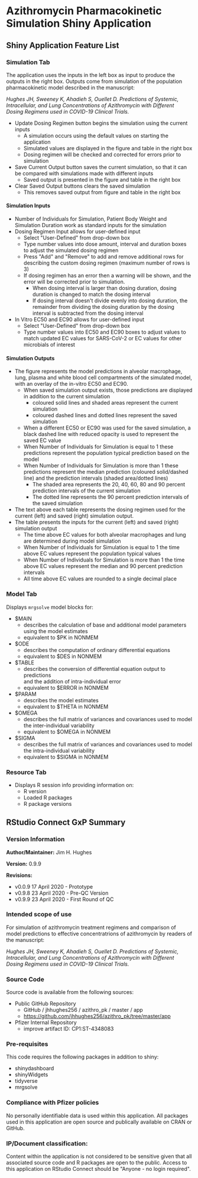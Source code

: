 # Azithromycin Pharmacokinetic Simulation Shiny Application
## Shiny Application Feature List
### Simulation Tab

The application uses the inputs in the left box as input to produce the outputs 
in the right box. Outputs come from simulation of the population pharmacokinetic
model described in the manuscript:

*Hughes JH, Sweeney K, Ahadieh S, Ouellet D. Predictions of Systemic,*
*Intracellular, and Lung Concentrations of Azithromycin with Different*
*Dosing Regimens used in COVID-19 Clinical Trials.*

* Update Dosing Regimen button begins the simulation using the current inputs
    + A simulation occurs using the default values on starting the application
    + Simulated values are displayed in the figure and table in the right box
    + Dosing regimen will be checked and corrected for errors prior to simulation
* Save Current Output button saves the current simulation, so that it can be 
  compared with simulations made with different inputs
    + Saved output is presented in the figure and table in the right box
* Clear Saved Output buttons clears the saved simulation
    + This removes saved output from figure and table in the right box
    
#### Simulation Inputs

* Number of Individuals for Simulation, Patient Body Weight and Simulation
  Duration work as standard inputs for the simulation
* Dosing Regimen Input allows for user-defined input
    + Select "User-Defined" from drop-down box
    + Type number values into dose amount, interval and duration boxes to adjust
      the simulated dosing regimen
    + Press "Add" and "Remove" to add and remove additional rows for describing
      the custom dosing regimen (maximum number of rows is 3)
    + If dosing regimen has an error then a warning will be shown, and the error
      will be corrected prior to simulation.
        - When dosing interval is larger than dosing duration, dosing duration 
          is changed to match the dosing interval
        - If dosing interval doesn't divide evenly into dosing duration, the 
          remainder from dividing the dosing duration by the dosing interval is 
          subtracted from the dosing interval
* In Vitro EC50 and EC90 allows for user-defined input
    + Select "User-Defined" from drop-down box
    + Type number values into EC50 and EC90 boxes to adjust values to match
      updated EC values for SARS-CoV-2 or EC values for other microbials of
      interest
    
#### Simulation Outputs

* The figure represents the model predictions in alveolar macrophage, lung,
  plasma and white blood cell compartments of the simulated model, with an 
  overlay of the in-vitro EC50 and EC90.
    + When saved simulation output exists, those predictions are displayed in 
      addition to the current simulation
        - coloured solid lines and shaded areas represent the current simulation
        - coloured dashed lines and dotted lines represent the saved simulation
    + When a different EC50 or EC90 was used for the saved simulation, a black
      dashed line with reduced opacity is used to represent the saved EC value
    + When Number of Individuals for Simulation is equal to 1 these predictions
      represent the population typical prediction based on the model
    + When Number of Individuals for Simulation is more than 1 these predictions
      represent the median prediction (coloured solid/dashed line) and the 
      prediction intervals (shaded area/dotted lines)
        - The shaded area represents the 20, 40, 60, 80 and 90 percent 
          prediction intervals of the current simulation
        - The dotted line represents the 90 percent prediction intervals of the
          saved simulation
* The text above each table represents the dosing regimen used for the current
  (left) and saved (right) simulation output.
* The table presents the inputs for the current (left) and saved (right) 
  simulation output
    + The time above EC values for both alveolar macrophages and lung are 
      determined during model simulation
    + When Number of Individuals for Simulation is equal to 1 the time above EC 
      values represent the population typical values
    + When Number of Individuals for Simulation is more than 1 the time above EC 
      values represent the median and 90 percent prediction intervals
    + All time above EC values are rounded to a single decimal place

### Model Tab

Displays `mrgsolve` model blocks for:

* \$MAIN
    + describes the calculation of base and additional model parameters using
      the model estimates
    + equivalent to \$PK in NONMEM
* \$ODE 
    + describes the computation of ordinary differential equations
    + equivalent to \$DES in NONMEM
* \$TABLE 
    + describes the conversion of differential equation output to predictions  
      and the addition of intra-individual error
    + equivalent to \$ERROR in NONMEM
* \$PARAM 
    + describes the model estimates
    + equivalent to \$THETA in NONMEM
* \$OMEGA
    + describes the full matrix of variances and covariances used to model the
      inter-individual variability
    + equivalent to \$OMEGA in NONMEM
* \$SIGMA
    + describes the full matrix of variances and covariances used to model the
      intra-individual variability
    + equivalent to \$SIGMA in NONMEM

### Resource Tab

* Displays R session info providing information on:
    + R version
    + Loaded R packages
    + R package versions

## RStudio Connect GxP Summary

### Version Information
__Author/Maintainer:__ Jim H. Hughes

__Version:__ 0.9.9

__Revisions:__

* v0.0.9 17 April 2020 - Prototype
* v0.9.8 23 April 2020 - Pre-QC Version
* v0.9.9 23 April 2020 - First Round of QC

### Intended scope of use
For simulation of azithromycin treatment regimens and comparison of model
predictions to effective concentratrions of azithromycin by readers of the
manuscript:

*Hughes JH, Sweeney K, Ahadieh S, Ouellet D. Predictions of Systemic,*
*Intracellular, and Lung Concentrations of Azithromycin with Different*
*Dosing Regimens used in COVID-19 Clinical Trials.*

### Source Code
Source code is available from the following sources:

* Public GitHub Repository
    + GitHub / jhhughes256 / azithro_pk / master / app
    + https://github.com/jhhughes256/azithro_pk/tree/master/app
* Pfizer Internal Repository
    + improve artifact ID: CP1:ST-4348083

### Pre-requisites
This code requires the following packages in addition to shiny:

* shinydashboard
* shinyWidgets
* tidyverse
* mrgsolve

### Compliance with Pfizer policies
No personally identifiable data is used within this application.
All packages used in this application are open source and publically
available on CRAN or GitHub.

### IP/Document classification:
Content within the application is not considered to be sensitive given
that all associated source code and R packages are open to the public.
Access to this application on RStudio Connect should be "Anyone - no login
required".



